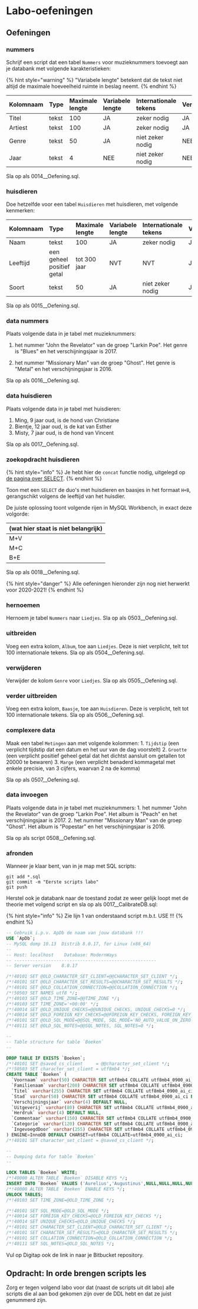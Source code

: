 # Labo-oefeningen

## Oefeningen

### nummers

Schrijf een script dat een tabel `Nummers` voor muzieknummers toevoegt aan je databank met volgende karakteristieken:

{% hint style="warning" %}
"Variabele lengte" betekent dat de tekst niet altijd de maximale hoeveelheid ruimte in beslag neemt.
{% endhint %}

| Kolomnaam | Type | Maximale lengte | Variabele lengte | Internationale tekens | Verplicht |
| :--- | :--- | :--- | :--- | :--- | :--- |
| Titel | tekst | 100 | JA | zeker nodig | JA |
| Artiest | tekst | 100 | JA | zeker nodig | JA |
| Genre | tekst | 50 | JA | niet zeker nodig | NEE |
| Jaar | tekst | 4 | NEE | niet zeker nodig | NEE |

Sla op als 0014\_\_Oefening.sql.

### huisdieren

Doe hetzelfde voor een tabel `Huisdieren` met huisdieren, met volgende kenmerken:

| Kolomnaam | Type | Maximale lengte | Variabele lengte | Internationale tekens | Verplicht |
| :--- | :--- | :--- | :--- | :--- | :--- |
| Naam | tekst | 100 | JA | zeker nodig | JA |
| Leeftijd | een geheel positief getal | tot 300 jaar | NVT | NVT | JA |
| Soort | tekst | 50 | JA | niet zeker nodig | JA |

Sla op als 0015\_\_Oefening.sql.

### data nummers

Plaats volgende data in je tabel met muzieknummers:

1. het nummer "John the Revelator" van de groep "Larkin Poe". Het genre is "Blues" en het verschijningsjaar is 2017.

2. het nummer "Missionary Man" van de groep "Ghost". Het genre is "Metal" en het verschijningsjaar is 2016.

Sla op als 0016\_\_Oefening.sql.

### data huisdieren

Plaats volgende data in je tabel met huisdieren:

1. Ming, 9 jaar oud, is de hond van Christiane
2. Bientje, 12 jaar oud, is de kat van Esther
3. Misty, 7 jaar oud, is de hond van Vincent

Sla op als 0017\_\_Oefening.sql.

### zoekopdracht huisdieren

{% hint style="info" %}
Je hebt hier de `concat` functie nodig, uitgelegd op [de pagina over SELECT](../basisinstructies/select.md).
{% endhint %}

Toon met een `SELECT` de duo's met huisdieren en baasjes in het formaat `H+B`, gerangschikt volgens de leeftijd van het huisdier.

De juiste oplossing toont volgende rijen in MySQL Workbench, in exact deze volgorde:

| \(wat hier staat is niet belangrijk\) |
| :--- |
| M+V |
| M+C |
| B+E |

Sla op als 0018\_\_Oefening.sql.

{% hint style="danger" %}
Alle oefeningen hieronder zijn nog niet herwerkt voor 2020-2021!
{% endhint %}

### hernoemen

Hernoem je tabel `Nummers` naar `Liedjes`. Sla op als 0503\_\_Oefening.sql.

### uitbreiden

Voeg een extra kolom, `Album`, toe aan `Liedjes`. Deze is niet verplicht, telt tot 100 internationale tekens. Sla op als 0504\_\_Oefening.sql.

### verwijderen

Verwijder de kolom `Genre` voor `Liedjes`. Sla op als 0505\_\_Oefening.sql.

### verder uitbreiden

Voeg een extra kolom, `Baasje`, toe aan `Huisdieren`. Deze is verplicht, telt tot 100 internationale tekens. Sla op als 0506\_\_Oefening.sql.

### complexere data

Maak een tabel `Metingen` aan met volgende kolommen: 1. `Tijdstip` \(een verplicht tijdstip dat een datum en het uur van de dag voorstelt\) 2. `Grootte` \(een verplicht positief geheel getal dat het dichtst aansluit om getallen tot 20000 te bewaren\) 3. `Marge` \(een verplicht benaderd kommagetal met enkele precisie, van 3 cijfers, waarvan 2 na de komma\)

Sla op als 0507\_\_Oefening.sql.

### data invoegen

Plaats volgende data in je tabel met muzieknummers: 1. het nummer "John the Revelator" van de groep "Larkin Poe". Het album is "Peach" en het verschijningsjaar is 2017. 2. het nummer "Missionary Man" van de groep "Ghost". Het album is "Popestar" en het verschijningsjaar is 2016.

Sla op als script 0508\_\_Oefening.sql.

### afronden

Wanneer je klaar bent, van in je map met SQL scripts:

```text
git add *.sql
git commit -m "Eerste scripts labo"
git push
```

Herstel ook je databank naar de toestand zodat ze weer gelijk loopt met de theorie met volgend script en sla op als 0017\_\_CalibrateDB.sql:

{% hint style="info" %}
Zie lijn 1 van onderstaand script m.b.t. USE !!!
{% endhint %}

```sql
-- Gebruik i.p.v. ApDb de naam van jouw databank !!!
USE `ApDb`;
-- MySQL dump 10.13  Distrib 8.0.17, for Linux (x86_64)
--
-- Host: localhost    Database: ModernWays
-- ------------------------------------------------------
-- Server version    8.0.17

/*!40101 SET @OLD_CHARACTER_SET_CLIENT=@@CHARACTER_SET_CLIENT */;
/*!40101 SET @OLD_CHARACTER_SET_RESULTS=@@CHARACTER_SET_RESULTS */;
/*!40101 SET @OLD_COLLATION_CONNECTION=@@COLLATION_CONNECTION */;
/*!50503 SET NAMES utf8 */;
/*!40103 SET @OLD_TIME_ZONE=@@TIME_ZONE */;
/*!40103 SET TIME_ZONE='+00:00' */;
/*!40014 SET @OLD_UNIQUE_CHECKS=@@UNIQUE_CHECKS, UNIQUE_CHECKS=0 */;
/*!40014 SET @OLD_FOREIGN_KEY_CHECKS=@@FOREIGN_KEY_CHECKS, FOREIGN_KEY_CHECKS=0 */;
/*!40101 SET @OLD_SQL_MODE=@@SQL_MODE, SQL_MODE='NO_AUTO_VALUE_ON_ZERO' */;
/*!40111 SET @OLD_SQL_NOTES=@@SQL_NOTES, SQL_NOTES=0 */;

--
-- Table structure for table `Boeken`
--

DROP TABLE IF EXISTS `Boeken`;
/*!40101 SET @saved_cs_client     = @@character_set_client */;
/*!50503 SET character_set_client = utf8mb4 */;
CREATE TABLE `Boeken` (
  `Voornaam` varchar(50) CHARACTER SET utf8mb4 COLLATE utf8mb4_0900_ai_ci DEFAULT NULL,
  `Familienaam` varchar(200) CHARACTER SET utf8mb4 COLLATE utf8mb4_0900_ai_ci NOT NULL,
  `Titel` varchar(255) CHARACTER SET utf8mb4 COLLATE utf8mb4_0900_ai_ci DEFAULT NULL,
  `Stad` varchar(50) CHARACTER SET utf8mb4 COLLATE utf8mb4_0900_ai_ci DEFAULT NULL,
  `Verschijningsjaar` varchar(4) DEFAULT NULL,
  `Uitgeverij` varchar(80) CHARACTER SET utf8mb4 COLLATE utf8mb4_0900_ai_ci DEFAULT NULL,
  `Herdruk` varchar(4) DEFAULT NULL,
  `Commentaar` varchar(150) CHARACTER SET utf8mb4 COLLATE utf8mb4_0900_ai_ci DEFAULT NULL,
  `Categorie` varchar(120) CHARACTER SET utf8mb4 COLLATE utf8mb4_0900_ai_ci NOT NULL,
  `IngevoegdDoor` varchar(255) CHARACTER SET utf8mb4 COLLATE utf8mb4_0900_ai_ci DEFAULT NULL
) ENGINE=InnoDB DEFAULT CHARSET=utf8mb4 COLLATE=utf8mb4_0900_ai_ci;
/*!40101 SET character_set_client = @saved_cs_client */;

--
-- Dumping data for table `Boeken`
--

LOCK TABLES `Boeken` WRITE;
/*!40000 ALTER TABLE `Boeken` DISABLE KEYS */;
INSERT INTO `Boeken` VALUES ('Aurelius','Augustinus',NULL,NULL,NULL,NULL,NULL,NULL,'Metafysica',NULL),('Diderik','Batens','Logicaboek','','1999','','','','Metafysica','');
/*!40000 ALTER TABLE `Boeken` ENABLE KEYS */;
UNLOCK TABLES;
/*!40103 SET TIME_ZONE=@OLD_TIME_ZONE */;

/*!40101 SET SQL_MODE=@OLD_SQL_MODE */;
/*!40014 SET FOREIGN_KEY_CHECKS=@OLD_FOREIGN_KEY_CHECKS */;
/*!40014 SET UNIQUE_CHECKS=@OLD_UNIQUE_CHECKS */;
/*!40101 SET CHARACTER_SET_CLIENT=@OLD_CHARACTER_SET_CLIENT */;
/*!40101 SET CHARACTER_SET_RESULTS=@OLD_CHARACTER_SET_RESULTS */;
/*!40101 SET COLLATION_CONNECTION=@OLD_COLLATION_CONNECTION */;
/*!40111 SET SQL_NOTES=@OLD_SQL_NOTES */;
```

Vul op Digitap ook de link in naar je Bitbucket repository.

## Opdracht: In orde brengen scripts les

Zorg er tegen volgend labo voor dat \(naast de scripts uit dit labo\) alle scripts die al aan bod gekomen zijn over de DDL hebt en dat ze juist genummerd zijn.

